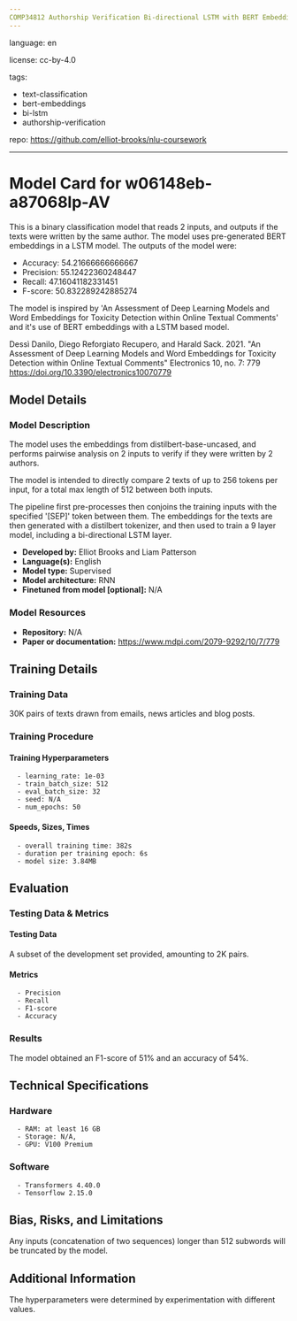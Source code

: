 ```yaml
---
COMP34812 Authorship Verification Bi-directional LSTM with BERT Embeddings
---
```

language: en

license: cc-by-4.0

tags:
- text-classification
- bert-embeddings
- bi-lstm
- authorship-verification

repo: https://github.com/elliot-brooks/nlu-coursework

---

# Model Card for w06148eb-a87068lp-AV

<!-- Provide a quick summary of what the model is/does. -->

This is a binary classification model that reads 2 inputs, and outputs if the texts were written by the same author. The model uses pre-generated BERT embeddings in a LSTM model. The outputs of the model were:
- Accuracy: 54.21666666666667
- Precision:  55.12422360248447
- Recall:  47.16041182331451
- F-score:  50.832289242885274

The model is inspired by 'An Assessment of Deep Learning Models and Word Embeddings for Toxicity Detection within Online Textual Comments' and it's use of BERT embeddings with a LSTM based model.
                        
Dessì Danilo, Diego Reforgiato Recupero, and Harald Sack. 2021. "An Assessment of Deep Learning Models and Word Embeddings for Toxicity Detection within Online Textual Comments" Electronics 10, no. 7: 779 https://doi.org/10.3390/electronics10070779

## Model Details

### Model Description

<!-- Provide a longer summary of what this model is. -->

The model uses the embeddings from distilbert-base-uncased, and performs pairwise analysis on 2 inputs to verify if they were written by 2 authors.

The model is intended to directly compare 2 texts of up to 256 tokens per input, for a total max length of 512 between both inputs.

The pipeline first pre-processes then conjoins the training inputs with the specified '[SEP]' token between them. The embeddings for the texts are then generated with a distilbert tokenizer, and then used to train a 9 layer model, including a bi-directional LSTM layer.

- **Developed by:** Elliot Brooks and Liam Patterson
- **Language(s):** English
- **Model type:** Supervised
- **Model architecture:** RNN
- **Finetuned from model [optional]:** N/A

### Model Resources

<!-- Provide links where applicable. -->

- **Repository:** N/A
- **Paper or documentation:** https://www.mdpi.com/2079-9292/10/7/779

## Training Details

### Training Data

<!-- This is a short stub of information on the training data that was used, and documentation related to data pre-processing or additional filtering (if applicable). -->

30K pairs of texts drawn from emails, news articles and blog posts.

### Training Procedure

<!-- This relates heavily to the Technical Specifications. Content here should link to that section when it is relevant to the training procedure. -->

#### Training Hyperparameters

<!-- This is a summary of the values of hyperparameters used in training the model. -->


      - learning_rate: 1e-03
      - train_batch_size: 512
      - eval_batch_size: 32
      - seed: N/A
      - num_epochs: 50

#### Speeds, Sizes, Times

<!-- This section provides information about how roughly how long it takes to train the model and the size of the resulting model. -->


      - overall training time: 382s
      - duration per training epoch: 6s
      - model size: 3.84MB

## Evaluation

<!-- This section describes the evaluation protocols and provides the results. -->

### Testing Data & Metrics

#### Testing Data

<!-- This should describe any evaluation data used (e.g., the development/validation set provided). -->

A subset of the development set provided, amounting to 2K pairs.

#### Metrics

<!-- These are the evaluation metrics being used. -->
      - Precision
      - Recall
      - F1-score
      - Accuracy

### Results

The model obtained an F1-score of 51% and an accuracy of 54%.

## Technical Specifications

### Hardware
      - RAM: at least 16 GB
      - Storage: N/A,
      - GPU: V100 Premium

### Software
      - Transformers 4.40.0
      - Tensorflow 2.15.0

## Bias, Risks, and Limitations

<!-- This section is meant to convey both technical and sociotechnical limitations. -->

Any inputs (concatenation of two sequences) longer than 512 subwords will be truncated by the model.

## Additional Information

<!-- Any other information that would be useful for other people to know. -->

The hyperparameters were determined by experimentation with different values. 